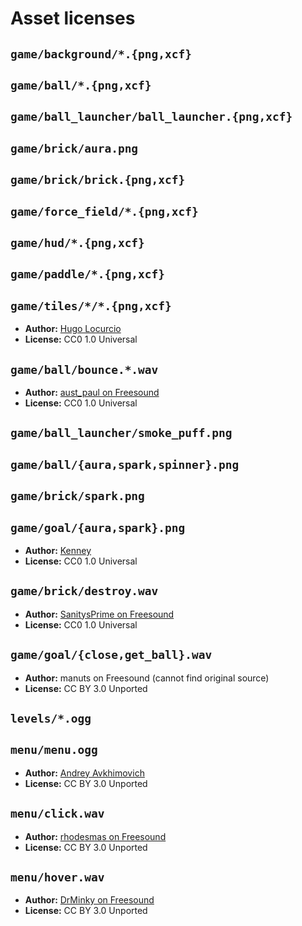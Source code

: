 # Asset licenses

## `game/background/*.{png,xcf}`

## `game/ball/*.{png,xcf}`

## `game/ball_launcher/ball_launcher.{png,xcf}`

## `game/brick/aura.png`

## `game/brick/brick.{png,xcf}`

## `game/force_field/*.{png,xcf}`

## `game/hud/*.{png,xcf}`

## `game/paddle/*.{png,xcf}`

## `game/tiles/*/*.{png,xcf}`

- **Author:** [Hugo Locurcio](https://hugo.pro/)
- **License:** CC0 1.0 Universal

## `game/ball/bounce.*.wav`

- **Author:** [aust_paul on Freesound](https://freesound.org/people/aust_paul/sounds/30932/)
- **License:** CC0 1.0 Universal

## `game/ball_launcher/smoke_puff.png`

## `game/ball/{aura,spark,spinner}.png`

## `game/brick/spark.png`

## `game/goal/{aura,spark}.png`

- **Author:** [Kenney](https://kenney.nl/assets/particle-pack)
- **License:** CC0 1.0 Universal

## `game/brick/destroy.wav`

- **Author:** [SanitysPrime on Freesound](https://freesound.org/people/SanitysPrime/sounds/129281/)
- **License:** CC0 1.0 Universal

## `game/goal/{close,get_ball}.wav`

- **Author:** manuts on Freesound (cannot find original source)
- **License:** CC BY 3.0 Unported

## `levels/*.ogg`

## `menu/menu.ogg`

- **Author:** [Andrey Avkhimovich](https://avkh.bandcamp.com/)
- **License:** CC BY 3.0 Unported

## `menu/click.wav`

- **Author:** [rhodesmas on Freesound](https://freesound.org/people/rhodesmas/sounds/322900/)
- **License:** CC BY 3.0 Unported

## `menu/hover.wav`

- **Author:** [DrMinky on Freesound](https://freesound.org/people/DrMinky/sounds/166186/)
- **License:** CC BY 3.0 Unported
